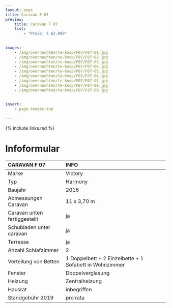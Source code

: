 ```yaml
---
layout: page
title: Caravan F 07
preview: 
    title: Caravan F 07
    list:
        - "Preis: € 62.000"
        
        
images:
    - /img/overnachten/te-koop/F07/F07-01.jpg
    - /img/overnachten/te-koop/F07/F07-02.jpg
    - /img/overnachten/te-koop/F07/F07-03.jpg
    - /img/overnachten/te-koop/F07/F07-04.jpg
    - /img/overnachten/te-koop/F07/F07-05.jpg
    - /img/overnachten/te-koop/F07/F07-06.jpg
    - /img/overnachten/te-koop/F07/F07-07.jpg
    - /img/overnachten/te-koop/F07/F07-08.jpg
    - /img/overnachten/te-koop/F07/F07-09.jpg
    
    
insert:
    - page-images-top
    
---
```


{% include links.md %}



# Infoformular

CARAVAN F 07                | INFO        | 
:---------------------------|:------------|
Marke                       |Victory
Typ                         |Harmony
Baujahr                     |2016
Abmessungen Caravan         |11 x 3,70 m
Caravan unten fertiggestellt|ja
Schubladen unter caravan    |ja
Terrasse                    |ja
Anzahl Schlafzimmer         |2
Verteilung von Betten       |1 Doppelbett + 2 Einzelbette + 1 Sofabett in Wohnzimmer
Fenster                     |Doppelverglasung
Heizung                     |Zentralheizung
Hausrat                     |inbegriffen
Standgebühr 2019            |pro rata